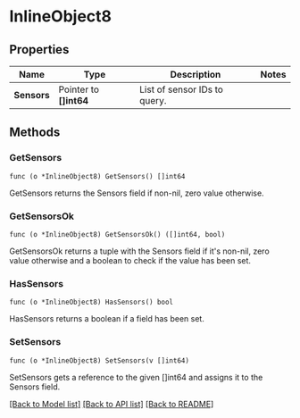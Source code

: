 # InlineObject8

## Properties

Name | Type | Description | Notes
------------ | ------------- | ------------- | -------------
**Sensors** | Pointer to **[]int64** | List of sensor IDs to query. | 

## Methods

### GetSensors

`func (o *InlineObject8) GetSensors() []int64`

GetSensors returns the Sensors field if non-nil, zero value otherwise.

### GetSensorsOk

`func (o *InlineObject8) GetSensorsOk() ([]int64, bool)`

GetSensorsOk returns a tuple with the Sensors field if it's non-nil, zero value otherwise
and a boolean to check if the value has been set.

### HasSensors

`func (o *InlineObject8) HasSensors() bool`

HasSensors returns a boolean if a field has been set.

### SetSensors

`func (o *InlineObject8) SetSensors(v []int64)`

SetSensors gets a reference to the given []int64 and assigns it to the Sensors field.


[[Back to Model list]](../README.md#documentation-for-models) [[Back to API list]](../README.md#documentation-for-api-endpoints) [[Back to README]](../README.md)


